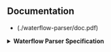 ## Documentation 

- (./waterflow-parser/doc.pdf)

<details>
<summary><b>Waterflow Parser Specification</b></summary>

| Question | Answer |
|-----------|---------|
| **What literal in your language represents a river that gets 10 L/s of flow on the first day after 1 mm of rainfall?** | `10` |
| **What symbol in your language is used to show two rivers combine?** | `'+'` or `'->'`<br>• The `+` operator combines them.<br>• The `->` operator directs flow from one river to another. |
| **Is the above symbol a "unary", "binary", or "literal"?** | Binary |
| **What folder is the "working folder" to compile your parser?** | `Waterflow-parser` |
| **What command(s) will compile your parser?** | ```bash<br>javac *.java<br>java Lox examples/example1.wflow<br>```<br>(It can also be `example2` or `example3`.) |
| **In your language, how long does it take all the water to work through a river system after 1 day of rain?** | 10 days |
| **Does your language include statements or is it an expression language?** | It is a **statement-based** language.<br>The parser walks the token stream into a list of `Stmt` nodes and recognizes constructs such as `river`, `output`, `combine`, `flow` declarations, `print`, `blocks`, and expression statements—all of which are statement forms.<br>The AST explicitly defines corresponding `Stmt` subclasses, confirming that top-level and nested constructs are represented as statements rather than just expressions. |
| **Which chapter of the book have you used as the starting point for your solution?** | Mainly **Chapter 5** and **Chapter 6**, but **Chapter 8** as well. |

</details>

